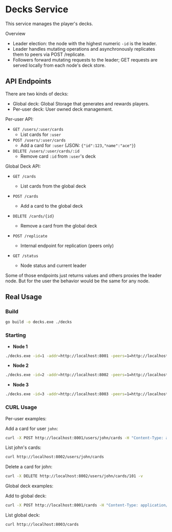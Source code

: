 # Decks Service

This service manages the player's decks.

Overview
- Leader election: the node with the highest numeric `-id` is the leader.
- Leader handles mutating operations and asynchronously replicates them to peers via POST /replicate.
- Followers forward mutating requests to the leader; GET requests are served locally from each node's deck store.

## API Endpoints

There are two kinds of decks:

- Global deck: Global Storage that generates and rewards players.
- Per-user deck: User owned deck management.

Per-user API:

- `GET /users/:user/cards`
    - List cards for `:user`
- `POST /users/:user/cards`
    - Add a card for `:user` (JSON: `{"id":123,"name":"ace"}`)
- `DELETE /users/:user/cards/:id`
    - Remove card `:id` from `:user`'s deck

Global Deck API:

- `GET /cards`
    - List cards from the global deck
- `POST /cards`
    - Add a card to the global deck
- `DELETE /cards/{id}`
    - Remove a card from the global deck

- `POST /replicate`
    - Internal endpoint for replication (peers only)
- `GET /status`
    - Node status and current leader

Some of those endpoints just returns values and others proxies the leader node. But for the user the behavior would be the same for any node.

## Real Usage

### Build

```sh
go build -o decks.exe ./decks
```

### Starting

- **Node 1**
```sh
./decks.exe -id=1 -addr=http://localhost:8001 -peers=1=http://localhost:8001,2=http://localhost:8002,3=http://localhost:8003
```

- **Node 2**
```sh
./decks.exe -id=2 -addr=http://localhost:8002 -peers=1=http://localhost:8001,2=http://localhost:8002,3=http://localhost:8003
```

- **Node 3**
```sh
./decks.exe -id=3 -addr=http://localhost:8003 -peers=1=http://localhost:8001,2=http://localhost:8002,3=http://localhost:8003
```

### CURL Usage

Per-user examples:

Add a card for user `john`:

```sh
curl -X POST http://localhost:8001/users/john/cards -H "Content-Type: application/json" -d '{"id":101,"name":"Ace"}'
```

List john's cards:

```sh
curl http://localhost:8002/users/john/cards
```

Delete a card for john:

```sh
curl -X DELETE http://localhost:8002/users/john/cards/101 -v
```

Global deck examples:

Add to global deck:

```sh
curl -X POST http://localhost:8001/cards -H "Content-Type: application/json" -d '{"id":201,"name":"King"}'
```

List global deck:

```sh
curl http://localhost:8003/cards
```
